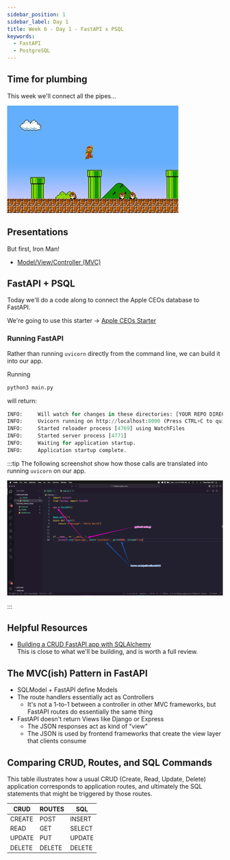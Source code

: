```yaml
---
sidebar_position: 1
sidebar_label: Day 1
title: Week 6 - Day 1 - FastAPI x PSQL
keywords:
  - FastAPI
  - PostgreSQL
---
```


<!-- markdownlint-disable no-inline-html -->

## Time for plumbing

This week we'll connect all the pipes...

![Mario Brothers](./img/mario.jpg)

## Presentations

But first, Iron Man!

- [Model/View/Controller (MVC)](https://docs.google.com/presentation/d/1v0l-9MRVO7CmAs74c2zHv-swL52JdJEgZBrU77iqSLU/edit?usp=sharing)

## FastAPI + PSQL

Today we'll do a code along to connect the Apple CEOs database to FastAPI.

We're going to use this starter -> [Apple CEOs Starter](https://github.com/seanrreid/apple_ceos_starter)

### Running FastAPI

Rather than running `uvicorn` directly from the command line, we can build it into our app.

Running

```sh
python3 main.py
```

will return:

```py
INFO:     Will watch for changes in these directories: [YOUR REPO DIRECTORY]
INFO:     Uvicorn running on http://localhost:8000 (Press CTRL+C to quit)
INFO:     Started reloader process [4769] using WatchFiles
INFO:     Started server process [4771]
INFO:     Waiting for application startup.
INFO:     Application startup complete.
```

:::tip
The following screenshot show how those calls are translated into running `uvicorn` on our app.

![In Class Screenshot](./img/main_app_startup.png)

:::

## Helpful Resources

- [Building a CRUD FastAPI app with SQLAlchemy](https://mattermost.com/blog/building-a-crud-fastapi-app-with-sqlalchemy/)
  <br/>This is close to what we'll be building, and is worth a full review.

## The MVC(ish) Pattern in FastAPI

- SQLModel + FastAPI define Models
- The route handlers essentially act as Controllers
  - It's not a 1-to-1 between a controller in other MVC frameworks, but FastAPI routes do essentially the same thing
- FastAPI doesn't return Views like Django or Express
  - The JSON responses act as kind of "view"
  - The JSON is used by frontend frameworks that create the view layer that clients consume

## Comparing CRUD, Routes, and SQL Commands

This table illustrates how a usual CRUD (Create, Read, Update, Delete) application corresponds to application routes, and ultimately the SQL statements that might be triggered by those routes.

| CRUD   | ROUTES | SQL    |
| ------ | ------ | ------ |
| CREATE | POST   | INSERT |
| READ   | GET    | SELECT |
| UPDATE | PUT    | UPDATE |
| DELETE | DELETE | DELETE |
